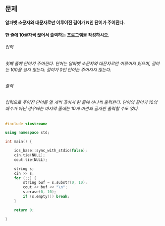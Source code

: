 ## 문제
#### 알파벳 소문자와 대문자로만 이루어진 길이가 N인 단어가 주어진다.

#### 한 줄에 10글자씩 끊어서 출력하는 프로그램을 작성하시오.

###### 입력
###### 첫째 줄에 단어가 주어진다. 단어는 알파벳 소문자와 대문자로만 이루어져 있으며, 길이는 100을 넘지 않는다. 길이가 0인 단어는 주어지지 않는다.

###### 출력
###### 입력으로 주어진 단어를 열 개씩 끊어서 한 줄에 하나씩 출력한다. 단어의 길이가 10의 배수가 아닌 경우에는 마지막 줄에는 10개 미만의 글자만 출력할 수도 있다.
```c++
#include <iostream>

using namespace std;

int main() {

	ios_base::sync_with_stdio(false);
	cin.tie(NULL);
	cout.tie(NULL);

	string s;
	cin >> s;
	for (;;) {
		string buf = s.substr(0, 10);
		cout << buf << "\n";
		s.erase(0, 10);
		if (s.empty()) break;
	}

	return 0;

}
```
